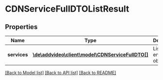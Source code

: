 # CDNServiceFullDTOListResult

## Properties
Name | Type | Description | Notes
------------ | ------------- | ------------- | -------------
**services** | [**\de\addvideo\client\model\CDNServiceFullDTO[]**](CDNServiceFullDTO.md) | List of entity objects. | 

[[Back to Model list]](../README.md#documentation-for-models) [[Back to API list]](../README.md#documentation-for-api-endpoints) [[Back to README]](../README.md)


